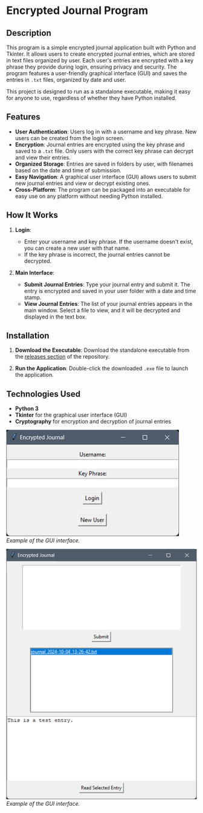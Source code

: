 # Encrypted Journal Program

## Description

This program is a simple encrypted journal application built with Python and Tkinter. It allows users to create encrypted journal entries, which are stored in text files organized by user. Each user's entries are encrypted with a key phrase they provide during login, ensuring privacy and security. The program features a user-friendly graphical interface (GUI) and saves the entries in `.txt` files, organized by date and user.

This project is designed to run as a standalone executable, making it easy for anyone to use, regardless of whether they have Python installed.

## Features

- **User Authentication**: Users log in with a username and key phrase. New users can be created from the login screen.
- **Encryption**: Journal entries are encrypted using the key phrase and saved to a `.txt` file. Only users with the correct key phrase can decrypt and view their entries.
- **Organized Storage**: Entries are saved in folders by user, with filenames based on the date and time of submission.
- **Easy Navigation**: A graphical user interface (GUI) allows users to submit new journal entries and view or decrypt existing ones.
- **Cross-Platform**: The program can be packaged into an executable for easy use on any platform without needing Python installed.

## How It Works

1. **Login**: 
   - Enter your username and key phrase. If the username doesn't exist, you can create a new user with that name.
   - If the key phrase is incorrect, the journal entries cannot be decrypted.
   
2. **Main Interface**: 
   - **Submit Journal Entries**: Type your journal entry and submit it. The entry is encrypted and saved in your user folder with a date and time stamp.
   - **View Journal Entries**: The list of your journal entries appears in the main window. Select a file to view, and it will be decrypted and displayed in the text box.

## Installation

1. **Download the Executable**:
   Download the standalone executable from the [releases section](<https://github.com/ericjada/MyFirstPythonProjects/releases>) of the repository.

2. **Run the Application**:
   Double-click the downloaded `.exe` file to launch the application.


## Technologies Used

- **Python 3**
- **Tkinter** for the graphical user interface (GUI)
- **Cryptography** for encryption and decryption of journal entries


![Encrypted Journal](./images/screenshot1.png)  
*Example of the GUI interface.*

![Encrypted Journal](./images/screenshot2.png)  
*Example of the GUI interface.*